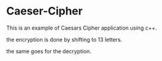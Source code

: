 # Caeser-Cipher
This is an example of Caesars Cipher application using c++.

the encryption is done by shifting to 13 letters.

the same goes for the decryption.
